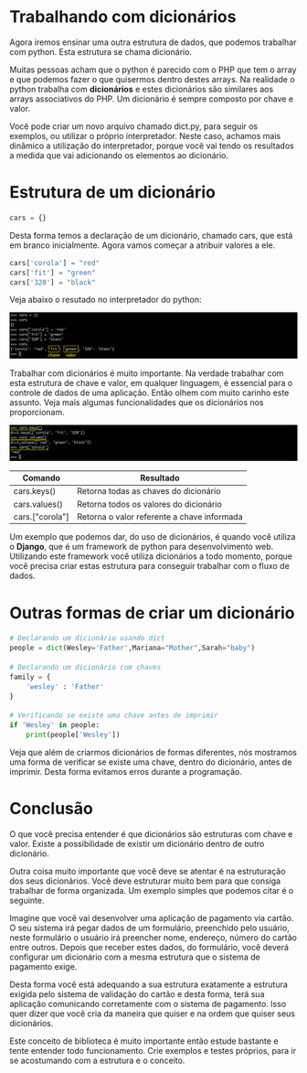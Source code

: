 # Trabalhando com dicionários

Agora iremos ensinar uma outra estrutura de dados, que podemos trabalhar com python. Esta estrutura se chama dicionário.

Muitas pessoas acham que o python é parecido com o PHP que tem o array e que podemos fazer o que quisermos dentro destes arrays. Na realidade o python trabalha com **dicionários** e estes dicionários são similares aos arrays associativos do PHP. Um dicionário é sempre composto por chave e valor.

Você pode criar um novo arquivo chamado dict.py, para seguir os exemplos, ou utilizar o próprio interpretador. Neste caso, achamos mais dinâmico a utilização do interpretador, porque você vai tendo os resultados a medida que vai adicionando os elementos ao dicionário.

# Estrutura de um dicionário

```python
cars = {}
```

Desta forma temos a declaração de um dicionário, chamado cars, que está em branco inicialmente. Agora vamos começar a atribuir valores a ele.

```python
cars['corola'] = "red"
cars['fit'] = "green"
cars['320'] = "black"
```

Veja abaixo o resutado no interpretador do python:

![python_dicionario](./images/python_dicionario.png "python_dicionario")

Trabalhar com dicionários é muito importante. Na verdade trabalhar com esta estrutura de chave e valor, em qualquer linguagem, é essencial para o controle de dados de uma aplicação. Então olhem com muito carinho este assunto. Veja mais algumas funcionalidades que os dicionários nos proporcionam.

![python_dic_func](./images/python_dic_func.png "python_dic_func")

Comando | Resultado
------------- | --------------
cars.keys() | Retorna todas as chaves do dicionário
cars.values() | Retorna todos os valores do dicionário
cars.["corola"] | Retorna o valor referente a chave informada

Um exemplo que podemos dar, do uso de dicionários, é quando você utiliza o **Django**, que é um framework de python para desenvolvimento web. Utilizando este framework você utiliza dicionários a todo momento, porque você precisa criar estas estrutura para conseguir trabalhar com o fluxo de dados.

# Outras formas de criar um dicionário

```python
# Declarando um dicionário usando dict
people = dict(Wesley='Father',Mariana="Mother",Sarah="baby")

# Declarando um dicionário com chaves
family = {
    'wesley' : 'Father'
}

# Verificando se existe uma chave antes de imprimir
if 'Wesley' in people:
    print(people['Wesley'])
```

Veja que além de criarmos dicionários de formas diferentes, nós mostramos uma forma de verificar se existe uma chave, dentro do dicionário, antes de imprimir. Desta forma evitamos erros durante a programação.

# Conclusão

O que você precisa entender é que dicionários são estruturas com chave e valor. Existe a possibilidade de existir um dicionário dentro de outro dicionário.

Outra coisa muito importante que você deve se atentar é na estruturação dos seus dicionários. Você deve estruturar muito bem para que consiga trabalhar de forma organizada. Um exemplo simples que podemos citar é o seguinte.

Imagine que você vai desenvolver uma aplicação de pagamento via cartão. O seu sistema irá pegar dados de um formulário, preenchido pelo usuário, neste formulário o usuário irá preencher nome, endereço, número do cartão entre outros. Depois que receber estes dados, do formulário, você deverá configurar um dicionário com a mesma estrutura que o sistema de pagamento exige.

Desta forma você está adequando a sua estrutura exatamente a estrutura exigida pelo sistema de validação do cartão e desta forma, terá sua aplicação comunicando corretamente com o sistema de pagamento. Isso quer dizer que você cria da maneira que quiser e na ordem que quiser seus dicionários.

Este conceito de biblioteca é muito importante então estude bastante e tente entender todo funcionamento. Crie exemplos e testes próprios, para ir se acostumando com a estrutura e o conceito.